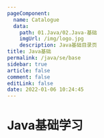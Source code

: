 ```yaml
---
pageComponent: 
  name: Catalogue
  data: 
    path: 01.Java/02.Java-基础
    imgUrl: /img/logo.jpg
    description: Java基础目录页
title: Java基础
permalink: /java/se/base
sidebar: true
article: false
comment: false
editLink: false
date: 2022-01-06 10:24:45
---
```


# Java基础学习





